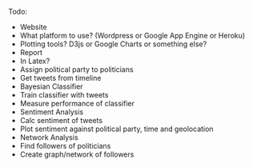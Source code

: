 Todo:
- Website
 - What platform to use? (Wordpress or Google App Engine or Heroku)
 - Plotting tools? D3js or Google Charts or something else?
- Report
 - In Latex?
- Assign political party to politicians
- Get tweets from timeline
- Bayesian Classifier 
 - Train classifier with tweets
 - Measure performance of classifier
- Sentiment Analysis
 - Calc sentiment of tweets
 - Plot sentiment against political party, time and geolocation
- Network Analysis
 - Find followers of politicians
 - Create graph/network of followers
